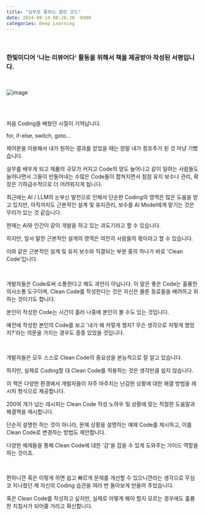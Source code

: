 ```yaml
---
title: "실무로 통하는 클린 코드"
date: 2024-08-14 08:26:28 -0400
categories: Deep Learning
---
```


<br>

### 한빛미디어 '나는 리뷰어다' 활동을 위해서 책을 제공받아 작성된 서평입니다.

<br>

![image](https://github.com/user-attachments/assets/d28c5156-998d-424c-85f9-2c6bcb05f377)

<br>
<br>

처음 Coding을 배웠던 시절이 기억납니다.

for, if-else, switch, goto...

제어문을 이용해서 내가 원하는 결과를 얻었을 때는 정말 내가 창조주가 된 것 마냥 기뻤습니다.

실무를 배우게 되고 제품의 규모가 커지고 Code의 양도 늘어나고 같이 일하는 사람들도 늘어나면서 그들이 만들어내는 수많은 Code들이 합쳐지면서 점점 유지 보수나 관리, 확장은 기하급수적으로 더 어려워지게 됩니다.

최근에는 AI / LLM의 눈부신 발전으로 인해서 단순한 Coding의 영역은 많은 도움을 받고 있지만, 아직까지도 근본적인 설계 및 유지관리, 보수를 AI Model에게 맡기는 것은 무리가 있는 것 같습니다.

현재는 AI와 인간이 같이 개발을 하고 있는 과도기라고 할 수 있습니다.

하지만, 앞서 말한 근본적인 설계의 영역은 여전히 사람들의 몫이라고 할 수 있습니다.

이와 같은 근본적인 설계 및 유지 보수와 직결되는 부분 중의 하나가 바로 'Clean Code'입니다.

<br>

개발자들은 Code로써 소통한다고 해도 과언이 아닙니다. 이 말은 좋은 Code는 훌륭한 의사소통 도구이며, Clean Code를 작성한다는 것은 자신은 물론 동료들을 배려하고 위하는 것이기도 합니다.

본인이 작성한 Code는 시간이 흘러 나중에 본인이 볼 수도 있는 것입니다.

예전에 작성한 본인의 Code를 보고 '내가 왜 저렇게 했지? 무슨 생각으로 저렇게 했었지?'라는 의문을 가지는 경우도 종종 있었을 것입니다.

<br>

개발자들은 모두 스스로 Clean Code의 중요성을 본능적으로 잘 알고 있습니다.

하지만, 실제로 Coding할 대 Clean Code를 적용하는 것은 생각만큼 쉽지 않습니다.

이 책은 다양한 환경에서 개발자들이 자주 마주치는 난감한 상황에 대한 해결 방법을 레시피 형식으로 제공합니다.

200여 개가 넘는 레시피는 Clean Code 작성 노하우 및 상황에 맞는 적절한 도움말과 해결책을 제시합니다.

단순히 설명한 하는 것이 아니라, 문제 상황을 설명하는 예제 Code를 제시하고, 이를 Clean Code로 변경하는 방법도 제안합니다.

다양한 예제들을 통해 Clean Code에 대한 '감'을 잡을 수 있게 도와주는 가이드 역할을 하는 것이죠.

<br>

편하니깐 혹은 이렇게 하면 쉽고 빠르게 문제를 개선할 수 있으니깐라는 생각으로 무심코 지나쳤던 제 자신의 Coding 습관을 여러 번 돌아보게 만들어 주었습니다.

혹은 Clean Code를 작성하고 싶지만, 실제로 어떻게 해야 할지 모르는 경우에도 훌륭한 지침서가 되어줄 거라고 확신합니다.

<br>
